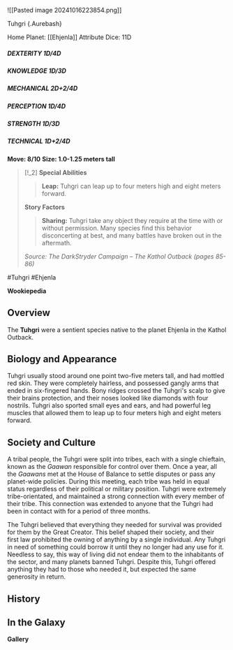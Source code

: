 ![[Pasted image 20241016223854.png]]


 Tuhgri {.Aurebash}

Home Planet: [[Ehjenla]]
Attribute Dice: 11D
##### DEXTERITY 1D/4D
##### KNOWLEDGE 1D/3D
##### MECHANICAL 2D+2/4D
##### PERCEPTION 1D/4D
##### STRENGTH 1D/3D
##### TECHNICAL 1D+2/4D
**Move: 8/10**
**Size: 1.0-1.25 meters tall**

> [!_2] 
> **Special Abilities**
> > **Leap:** Tuhgri can leap up to four meters high and eight meters forward.
> 
> **Story Factors**
> > **Sharing:** Tuhgri take any object they require at the time with or without permission. Many species find this behavior disconcerting at best, and many battles have broken out in the aftermath.
> > 
> *Source: The DarkStryder Campaign – The Kathol Outback (pages 85-86)*
> 
> 

#Tuhgri #Ehjenla

**Wookiepedia**

## Overview

The **Tuhgri** were a sentient species native to the planet Ehjenla in the Kathol Outback.

## Biology and Appearance

Tuhgri usually stood around one point two-five meters tall, and had mottled red skin. They were completely hairless, and possessed gangly arms that ended in six-fingered hands. Bony ridges crossed the Tuhgri's scalp to give their brains protection, and their noses looked like diamonds with four nostrils. Tuhgri also sported small eyes and ears, and had powerful leg muscles that allowed them to leap up to four meters high and eight meters forward.

## Society and Culture

A tribal people, the Tuhgri were split into tribes, each with a single chieftain, known as the _Gaawan_ responsible for control over them. Once a year, all the _Gaawans_ met at the House of Balance to settle disputes or pass any planet-wide policies. During this meeting, each tribe was held in equal status regardless of their political or military position. Tuhgri were extremely tribe-orientated, and maintained a strong connection with every member of their tribe. This connection was extended to anyone that the Tuhgri had been in contact with for a period of three months.

The Tuhgri believed that everything they needed for survival was provided for them by the Great Creator. This belief shaped their society, and their first law prohibited the owning of anything by a single individual. Any Tuhgri in need of something could borrow it until they no longer had any use for it. Needless to say, this way of living did not endear them to the inhabitants of the sector, and many planets banned Tuhgri. Despite this, Tuhgri offered anything they had to those who needed it, but expected the same generosity in return.

## History



## In the Galaxy




**Gallery**